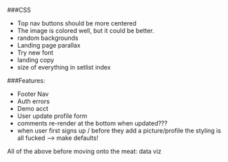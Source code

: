 ###CSS
  * Top nav buttons should be more centered
  * The image is colored well, but it could be better. 
  * random backgrounds
  * Landing page parallax
  * Try new font
  * landing copy
  * size of everything in setlist index 



  ###Features:
   * Footer Nav
   * Auth errors
   * Demo acct
   * User update profile form
   * comments re-render at the bottom when updated???
   * when user first signs up / before they add a picture/profile the styling is all fucked --> make defaults!

   All of the above before moving onto the meat: data viz